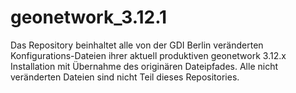 # geonetwork_3.12.1

Das Repository beinhaltet alle von der GDI Berlin veränderten Konfigurations-Dateien ihrer aktuell produktiven geonetwork 3.12.x Installation mit Übernahme des originären Dateipfades. Alle nicht veränderten Dateien sind nicht Teil dieses Repositories.
